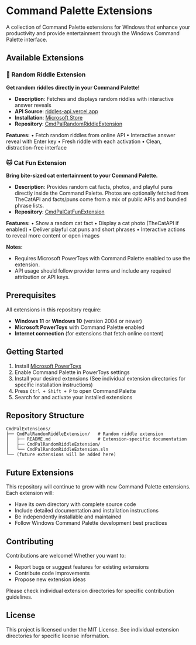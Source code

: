 # Command Palette Extensions

A collection of Command Palette extensions for Windows that enhance your productivity and provide entertainment through the Windows Command Palette interface.

## Available Extensions

### 🎯 Random Riddle Extension

**Get random riddles directly in your Command Palette!**

- **Description**: Fetches and displays random riddles with interactive answer reveals
- **API Source**: [riddles-api.vercel.app](https://riddles-api.vercel.app/)
- **Installation**: [Microsoft Store](https://apps.microsoft.com/detail/9ppntdcd5s8z)
- **Repository**: [CmdPalRandomRiddleExtension](./CmdPalRandomRiddleExtension/)

**Features:**
• Fetch random riddles from online API
• Interactive answer reveal with Enter key
• Fresh riddle with each activation
• Clean, distraction-free interface


### 🐱 Cat Fun Extension

**Bring bite-sized cat entertainment to your Command Palette.**

- **Description**: Provides random cat facts, photos, and playful puns directly inside the Command Palette. Photos are optionally fetched from TheCatAPI and facts/puns come from a mix of public APIs and bundled phrase lists.
- **Repository**: [CmdPalCatFunExtension](./CmdPalCatFunExtension/)

**Features:**
• Show a random cat fact
• Display a cat photo (TheCatAPI if enabled)
• Deliver playful cat puns and short phrases
• Interactive actions to reveal more content or open images

**Notes:**
- Requires Microsoft PowerToys with Command Palette enabled to use the extension.
- API usage should follow provider terms and include any required attribution or API keys.

## Prerequisites

All extensions in this repository require:

- **Windows 11** or **Windows 10** (version 2004 or newer)
- **Microsoft PowerToys** with Command Palette enabled
- **Internet connection** (for extensions that fetch online content)


## Getting Started

1. Install [Microsoft PowerToys](https://apps.microsoft.com/detail/xp89dcgq3k6vld)
2. Enable Command Palette in PowerToys settings
3. Install your desired extensions (See individual extension directories for specific installation instructions)
4. Press `Ctrl + Shift + P` to open Command Palette
5. Search for and activate your installed extensions

## Repository Structure

```text
CmdPalExtensions/
├── CmdPalRandomRiddleExtension/   # Random riddle extension
│   ├── README.md                  # Extension-specific documentation
│   ├── CmdPalRandomRiddleExtension/
│   └── CmdPalRandomRiddleExtension.sln
└── (future extensions will be added here)
```

## Future Extensions

This repository will continue to grow with new Command Palette extensions. Each extension will:

- Have its own directory with complete source code
- Include detailed documentation and installation instructions
- Be independently installable and maintained
- Follow Windows Command Palette development best practices

## Contributing

Contributions are welcome! Whether you want to:

- Report bugs or suggest features for existing extensions
- Contribute code improvements
- Propose new extension ideas

Please check individual extension directories for specific contribution guidelines.

## License

This project is licensed under the MIT License. See individual extension directories for specific license information.
